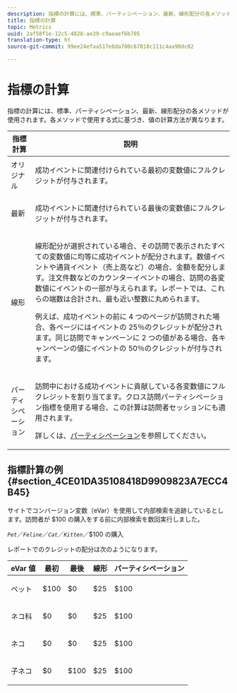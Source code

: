 ```yaml
---
description: 指標の計算には、標準、パーティシペーション、最新、線形配分の各メソッドが使用されます。各メソッドで使用する式に基づき、値の計算方法が異なります。
title: 指標の計算
topic: Metrics
uuid: 2af58f1e-12c5-4828-ae39-c9aeaef6b705
translation-type: ht
source-git-commit: 99ee24efaa517e8da700c67818c111c4aa90dc02

---
```



# 指標の計算

指標の計算には、標準、パーティシペーション、最新、線形配分の各メソッドが使用されます。各メソッドで使用する式に基づき、値の計算方法が異なります。

<table id="table_6F81A12174D84124B7FD81FBBEDF18A2"> 
 <thead> 
  <tr> 
   <th colname="col1" class="entry"> 指標計算 </th> 
   <th colname="col2" class="entry"> 説明 </th> 
  </tr> 
 </thead>
 <tbody> 
  <tr> 
   <td colname="col1"> オリジナル </td> 
   <td colname="col2"> <p>成功イベントに関連付けられている最初の変数値にフルクレジットが付与されます。 </p> </td> 
  </tr> 
  <tr> 
   <td colname="col1"> 最新 </td> 
   <td colname="col2"> <p>成功イベントに関連付けられている最後の変数値にフルクレジットが付与されます。 </p> </td> 
  </tr> 
  <tr> 
   <td colname="col1"> 線形 </td> 
   <td colname="col2"> <p>線形配分が選択されている場合、その訪問で表示されたすべての変数値に均等に成功イベントが配分されます。数値イベントや通貨イベント（<span class="term">売上高</span>など）の場合、金額を配分します。<span class="term">注文件数</span>などのカウンターイベントの場合、訪問の各変数値にイベントの一部が与えられます。レポートでは、これらの端数は合計され、最も近い整数に丸められます。 </p> <p>例えば、成功イベントの前に 4 つのページが訪問された場合、各ページにはイベントの 25％のクレジットが配分されます。同じ訪問で<span class="varname">キャンペーン</span>に 2 つの値がある場合、各キャンペーンの値にイベントの 50％のクレジットが付与されます。 </p> </td> 
  </tr> 
  <tr> 
   <td colname="col1"> パーティシペーション </td> 
   <td colname="col2"> <p>訪問中における成功イベントに貢献している各変数値にフルクレジットを割り当てます。クロス訪問パーティシペーション指標を使用する場合、この計算は訪問者セッションにも適用されます。 </p> <p>詳しくは、<a href="/help/components/c-variables/c-metrics/metrics-participation.md"  >パーティシペーション</a>を参照してください。 </p> </td> 
  </tr> 
 </tbody> 
</table>

## 指標計算の例 {#section_4CE01DA35108418D9909823A7ECC4B45}

サイトでコンバージョン変数（eVar）を使用して内部検索を追跡しているとします。訪問者が $100 の購入をする前に内部検索を数回実行しました。

*`Pet`*／*`Feline`*／*`Cat`*／*`Kitten`*／$100 の購入

レポートでのクレジットの配分は次のようになります。

<table id="table_91A7244E77854838A8392B49366FB445"> 
 <thead> 
  <tr> 
   <th colname="col1" class="entry"> eVar 値 </th> 
   <th colname="col2" class="entry"> 最初 </th> 
   <th colname="col3" class="entry"> 最後 </th> 
   <th colname="col4" class="entry"> 線形 </th> 
   <th colname="col5" class="entry"> パーティシペーション </th> 
  </tr> 
 </thead>
 <tbody> 
  <tr> 
   <td colname="col1"> <p>ペット </p> </td> 
   <td colname="col2"> <p>$100 </p> </td> 
   <td colname="col3"> <p>$0 </p> </td> 
   <td colname="col4"> <p>$25 </p> </td> 
   <td colname="col5"> <p>$100 </p> </td> 
  </tr> 
  <tr> 
   <td colname="col1"> <p>ネコ科 </p> </td> 
   <td colname="col2"> <p>$0 </p> </td> 
   <td colname="col3"> <p>$0 </p> </td> 
   <td colname="col4"> <p>$25 </p> </td> 
   <td colname="col5"> <p>$100 </p> </td> 
  </tr> 
  <tr> 
   <td colname="col1"> <p>ネコ </p> </td> 
   <td colname="col2"> <p>$0 </p> </td> 
   <td colname="col3"> <p>$0 </p> </td> 
   <td colname="col4"> <p>$25 </p> </td> 
   <td colname="col5"> <p>$100 </p> </td> 
  </tr> 
  <tr> 
   <td colname="col1"> <p>子ネコ </p> </td> 
   <td colname="col2"> <p>$0 </p> </td> 
   <td colname="col3"> <p>$100 </p> </td> 
   <td colname="col4"> <p>$25 </p> </td> 
   <td colname="col5"> <p>$100 </p> </td> 
  </tr> 
 </tbody> 
</table>

